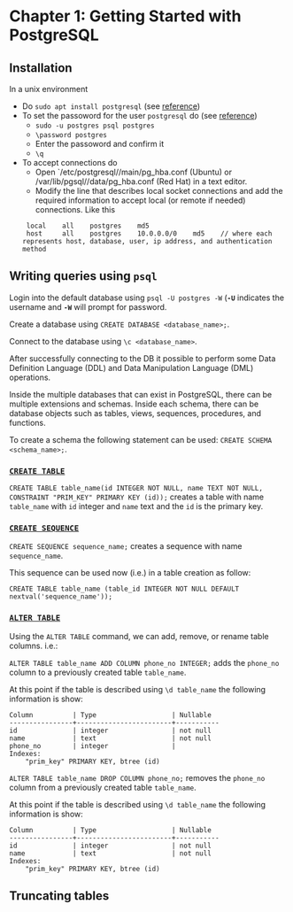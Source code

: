 # Chapter 1: Getting Started with PostgreSQL

## Installation

In a unix environment

* Do `sudo apt install postgresql` (see [reference](https://help.ubuntu.com/lts/serverguide/postgresql.html))
* To set the passoword for the user `postgresql` do (see [reference](https://docs.boundlessgeo.com/suite/1.1.1/dataadmin/pgGettingStarted/firstconnect.html))
  - `sudo -u postgres psql postgres`
  - `\password postgres`
  - Enter the passoword and confirm it
  - `\q`
* To accept connections do
  -  Open `/etc/postgresql/<version>/main/pg_hba.conf (Ubuntu) or /var/lib/pgsql/<version>/data/pg_hba.conf (Red Hat) in a text editor.
  - Modify the line that describes local socket connections and add the required information to accept local (or remote if needed) connections. Like this
   ```
    local    all    postgres    md5
    host     all    postgres    10.0.0.0/0    md5    // where each represents host, database, user, ip address, and authentication method
   ```

## Writing queries using `psql`

Login into the default database using `psql -U postgres -W` (**`-U`** indicates the username and **`-W`** will prompt for password.

Create a database using `CREATE DATABASE <database_name>;`.

Connect to the database using `\c <database_name>`.

After successfully connecting to the DB it possible to perform some Data Definition Language (DDL) and Data Manipulation Language (DML) operations.

Inside the multiple databases that can exist in PostgreSQL, there can be multiple extensions and schemas. Inside each schema, there can be database objects such as tables, views, sequences, procedures, and functions.

To create a schema the following statement can be used: `CREATE SCHEMA <schema_name>;`.

### [`CREATE TABLE`](https://www.postgresql.org/docs/current/tutorial-table.html)

`CREATE TABLE table_name(id INTEGER NOT NULL, name TEXT NOT NULL, CONSTRAINT "PRIM_KEY" PRIMARY KEY (id));` creates a table with name `table_name` with `id` integer and `name` text and the `id` is the primary key.

### [`CREATE SEQUENCE`](https://www.postgresql.org/docs/current/sql-createsequence.html)

`CREATE SEQUENCE sequence_name;` creates a sequence with name `sequence_name`.

This sequence can be used now (i.e.) in a table creation as follow:

`CREATE TABLE table_name (table_id INTEGER NOT NULL DEFAULT nextval('sequence_name'));`

### [`ALTER TABLE`](https://www.postgresql.org/docs/current/sql-altertable.html)

Using the `ALTER TABLE` command, we can add, remove, or rename table columns. i.e.:

`ALTER TABLE table_name ADD COLUMN phone_no INTEGER;` adds the `phone_no` column to a previously created table `table_name`.

At this point if the table is described using `\d table_name` the following information is show:
```
Column          | Type                   | Nullable
----------------+------------------------+-----------
id              | integer                | not null
name            | text                   | not null
phone_no        | integer                |
Indexes:
    "prim_key" PRIMARY KEY, btree (id)
```

`ALTER TABLE table_name DROP COLUMN phone_no;` removes the `phone_no` column from a previously created table `table_name`.

At this point if the table is described using `\d table_name` the following information is show:
```
Column          | Type                   | Nullable
----------------+------------------------+-----------
id              | integer                | not null
name            | text                   | not null
Indexes:
    "prim_key" PRIMARY KEY, btree (id)
```

## Truncating tables
